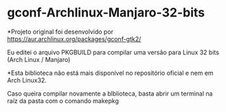 # gconf-Archlinux-Manjaro-32-bits

*Projeto original foi desenvolvido por https://aur.archlinux.org/packages/gconf-gtk2/

Eu editei o arquivo PKGBUILD para compilar uma versão para Linux 32 bits (Arch Linux / Manjaro)

*Esta biblioteca não está mais disponível no repositório oficial e nem em Arch Linux32.

Caso queira compilar novamente a blblioteca, basta abrir um terminal na raíz da pasta com o comando makepkg
